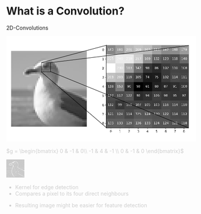 # What is a Convolution?

2D-Convolutions

<div class="grid grid-cols-6 justify-center justify-items-center items-start">
<div class="col-span-3 self-center">
  <img src="/images/eye_array.png" class="max-h-90 shadow-xl" />
</div>
<div class="col-span-2 self-center not-active">

<div class="grid grid-rows-2 items-center justify-items-center">

<div>

$g = \begin{bmatrix}
  0 & -1 & 0\\
  -1 & 4 & -1 \\
  0 & -1 & 0
\end{bmatrix}$

</div>

<img src="/images/2DConvolved.jpg" class="max-h-90 min-h-40 shadow-xl" />
</div>
</div>
<div class="col-span-1 self-center not-active">

<div>

* Kernel for edge detection
* Compares a pixel to its four direct neighbours

</div>

<div class="mt-5">

* Resulting image might be easier for feature detection

</div>


</div>
</div>

<style>

  .list li{
    margin-bottom: 1.8rem !important;
  }
    .not-active {
    opacity: 20%;
}
</style>